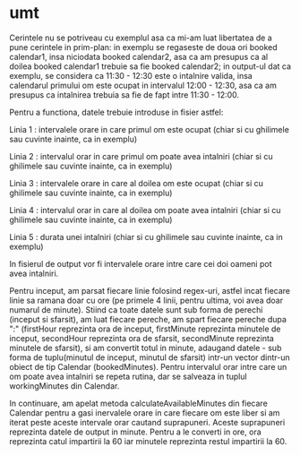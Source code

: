 # umt
Cerintele nu se potriveau cu exemplul asa ca mi-am luat libertatea de a pune cerintele in prim-plan: in exemplu se regaseste de doua ori booked calendar1, insa niciodata booked calendar2, asa ca am presupus ca al doilea booked calendar1 trebuie sa fie booked calendar2; in output-ul dat ca exemplu, se considera ca 11:30 - 12:30 este o intalnire valida, insa calendarul primului om este ocupat in intervalul 12:00 - 12:30, asa ca am presupus ca intalnirea trebuia sa fie de fapt intre 11:30 - 12:00.

Pentru a functiona, datele trebuie introduse in fisier astfel:

Linia 1 : intervalele orare in care primul om este ocupat (chiar si cu ghilimele sau cuvinte inainte, ca in exemplu)

Linia 2 : intervalul orar in care primul om poate avea intalniri (chiar si cu ghilimele sau cuvinte inainte, ca in exemplu)

Linia 3 : intervalele orare in care al doilea om este ocupat (chiar si cu ghilimele sau cuvinte inainte, ca in exemplu)

Linia 4 : intervalul orar in care al doilea om poate avea intalniri (chiar si cu ghilimele sau cuvinte inainte, ca in exemplu)

Linia 5 : durata unei intalniri (chiar si cu ghilimele sau cuvinte inainte, ca in exemplu)

In fisierul de output vor fi intervalele orare intre care cei doi oameni pot avea intalniri.

Pentru inceput, am parsat fiecare linie folosind regex-uri, astfel incat fiecare linie sa ramana doar cu ore (pe primele 4 linii, pentru ultima, voi avea doar numarul de minute). Stiind ca toate datele sunt sub forma de perechi (inceput si sfarsit), am luat fiecare pereche, am spart fiecare pereche dupa ":" (firstHour reprezinta ora de inceput, firstMinute reprezinta minutele de inceput, secondHour reprezinta ora de sfarsit, secondMinute reprezinta minutele de sfarsit), si am convertit totul in minute, adaugand datele - sub forma de tuplu(minutul de inceput, minutul de sfarsit) intr-un vector dintr-un obiect de tip Calendar (bookedMinutes). Pentru intervalul orar intre care un om poate avea intalniri se repeta rutina, dar se salveaza in tuplul workingMinutes din Calendar.

In continuare, am apelat metoda calculateAvailableMinutes din fiecare Calendar pentru a gasi inervalele orare in care fiecare om este liber si am iterat peste aceste intervale orar cautand suprapuneri. Aceste suprapuneri reprezinta datele de output in minute. Pentru a le converti in ore, ora reprezinta catul impartirii la 60 iar minutele reprezinta restul impartirii la 60.
